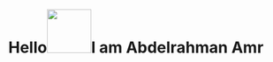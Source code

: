 
 <h1>Hello<span><img  src="https://user-images.githubusercontent.com/77299905/191483648-c4cf1f68-88fa-4608-8350-5d91ef129c90.gif" width="80" height="80"/>I am Abdelrahman Amr</h1></span>






